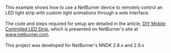This example shows how to use a NetBurner device to remotely control an LED light strip with custom light animations through a web interface.
<br><br>
The code and steps required for setup are detailed in the article, [DIY Mobile Controlled LED Strip](https://www.netburner.com/learn/diy-mobile-controlled-led-strip/), which is presented on NetBurner's site at www.netburner.com. 
<br><br>
This project was developed for NetBurner's NNDK 2.8.x and 2.9.x
